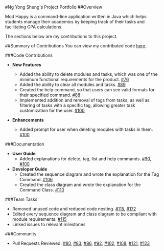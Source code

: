 #Ng Yong Sheng's Project Portfolio
##Overview

Mod Happy is a command-line application written in Java which helps students manage their academics by keeping track of
their tasks and facilitating GPA calculations.  

The sections below are my contributions to this project.

##Summary of Contributions
You can view my contributed code 
[here](https://nus-cs2113-ay2122s2.github.io/tp-dashboard/?search=ngys117&breakdown=true).

###Code Contributions

- **New Features**
  - Added the ability to delete modules and tasks, which was one of the minimum functional requirements for the product.
[#76](https://github.com/AY2122S2-CS2113T-T10-3/tp/pull/76)
  - Added the ability to clear all modules and tasks. [#89](https://github.com/AY2122S2-CS2113T-T10-3/tp/pull/89)
  - Created the help command, so that users can see valid formats for their specified command.
[#88](https://github.com/AY2122S2-CS2113T-T10-3/tp/pull/88)
  - Implemented addition and removal of tags from tasks, as well as filtering of tasks with a specific tag,
allowing greater task customization for the user. [#100](https://github.com/AY2122S2-CS2113T-T10-3/tp/pull/100)

- **Enhancements**
  - Added prompt for user when deleting modules with tasks in them. 
[#100](https://github.com/AY2122S2-CS2113T-T10-3/tp/pull/100)
  
###Documentation
- **User Guide**
  - Added explanations for delete, tag, list and help commands.
[#90](https://github.com/AY2122S2-CS2113T-T10-3/tp/pull/90/files),
[#100](https://github.com/AY2122S2-CS2113T-T10-3/tp/pull/100/files)
- **Developer Guide**
  - Created the sequence diagram and wrote the explanation for the Tag Command. 
[#106](https://github.com/AY2122S2-CS2113T-T10-3/tp/pull/106)
  - Created the class diagram and wrote the explanation for the Command Class.
[#110](https://github.com/AY2122S2-CS2113T-T10-3/tp/pull/110)
  
###Team Tasks
- Removed unused code and reduced code nesting. [#115](https://github.com/AY2122S2-CS2113T-T10-3/tp/pull/115),
[#172](https://github.com/AY2122S2-CS2113T-T10-3/tp/pull/115)
- Edited every sequence diagram and class diagram to be compliant with module requirements.
[#115](https://github.com/AY2122S2-CS2113T-T10-3/tp/pull/115)
- Linked issues to relevant milestones

###Community
- Pull Requests Reviewed:
[#80](https://github.com/AY2122S2-CS2113T-T10-3/tp/pull/80),
[#83](https://github.com/AY2122S2-CS2113T-T10-3/tp/pull/83),
[#86](https://github.com/AY2122S2-CS2113T-T10-3/tp/pull/86),
[#92](https://github.com/AY2122S2-CS2113T-T10-3/tp/pull/92),
[#102](https://github.com/AY2122S2-CS2113T-T10-3/tp/pull/102),
[#108](https://github.com/AY2122S2-CS2113T-T10-3/tp/pull/108),
[#121](https://github.com/AY2122S2-CS2113T-T10-3/tp/pull/121),
[#123](https://github.com/AY2122S2-CS2113T-T10-3/tp/pull/123)